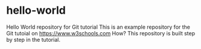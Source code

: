 # hello-world
Hello World repository for Git tutorial
This is an example repository for the Git tutoial on https://www.w3schools.com
How?
This repository is built step by step in the tutorial.
